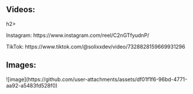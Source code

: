 <h2>Videos:</h2>h2>

<p>Instagram: https://www.instagram.com/reel/C2nGTfyudnP/</p>
<p>TikTok: https://www.tiktok.com/@solixxdev/video/7328828159669931296</p>

<h2>Images:</h2>
![image](https://github.com/user-attachments/assets/df01f1f6-96bd-4771-aa92-a5483fd528f0)
